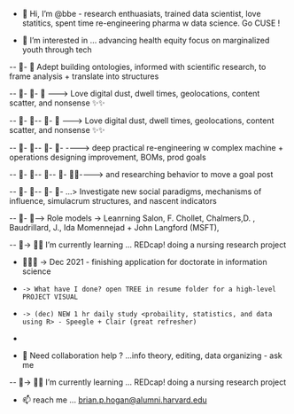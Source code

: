 - 👋 Hi, I’m @bbe  - research enthuasiats, trained data scientist, love statitics, spent time re-engineering pharma w data science. Go CUSE !

- 👀 I’m interested in ... advancing health equity focus on marginalized youth through tech  

-- 👀- 👀  Adept building ontologies, informed with scientific research, to frame analysis + translate into structures  

-- 👀- 👀-  👀 ---> Love digital dust, dwell times, geolocations, content scatter, and nonsense  ✨✨  

-- 👀- 👀-- 👀- 👀 ---> Love digital dust, dwell times, geolocations, content scatter, and nonsense  ✨✨  

-- 👀- 👀-- 👀- 👀- ----> deep practical re-engineering w complex machine + operations designing improvement, BOMs, prod goals 

-- 👀- 👀-- 👀-- 👀- 👀✨----> and researching behavior to move a goal post  

-- 👀- 👀-- 👀- 👀- ...> Investigate new social paradigms, mechanisms of influence, simulacrum structures, and nascent indicators  

-- 👀- 👀--> Role models -> Leanrning Salon, F. Chollet, Chalmers,D. , Baudrillard, J., Ida Momennejad + John Langford (MSFT), 

-- 👀-> 🌱✨ I’m currently learning ... REDcap! doing a nursing research project

- 🌱✨✨ -> Dec 2021 - finishing application for doctorate in information science  

-     -> What have I done? open TREE in resume folder for a high-level PROJECT VISUAL
-     -> (dec) NEW 1 hr daily study <probaility, statistics, and data using R> - Speegle + Clair (great refresher)  
-     
- 💞️ Need collaboration help ? ...info theory, editing, data organizing - ask me 

-- 👀-> 🌱✨ I’m currently learning ... REDcap! doing a nursing research project

- 📫 reach me ... brian.p.hogan@alumni.harvard.edu  
